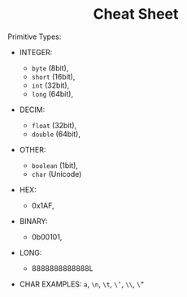 <h1 align=center>Cheat Sheet</h1>

Primitive Types:
  + INTEGER:
    + `byte` (8bit),
    + `short` (16bit),
    + `int` (32bit),
    + `long` (64bit),
  + DECIM:
    + `float` (32bit),
    + `double` (64bit),
  + OTHER:
    + `boolean` (1bit),
    + `char` (Unicode)
  + HEX:
    + 0x1AF,
  + BINARY:
    + 0b00101,
  + LONG:
    + 8888888888888L
        
  + CHAR EXAMPLES: 
     `a`,
     `\n`,
     `\t`,
     `\’`,
     `\\`,
     `\”`
